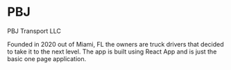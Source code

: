# PBJ

PBJ Transport LLC

Founded in 2020 out of Miami, FL the owners are truck drivers that decided to take it to the next level. The app is built using React App and is just the basic one page application.
